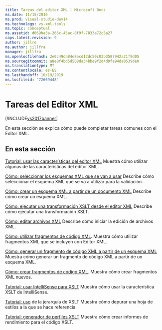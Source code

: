```yaml
---
title: Tareas del editor XML | Microsoft Docs
ms.date: 11/15/2016
ms.prod: visual-studio-dev14
ms.technology: vs-xml-tools
ms.topic: conceptual
ms.assetid: d069ba3a-266c-45ac-8f9f-7833a72c5a27
caps.latest.revision: 9
author: jillre
ms.author: jillfra
manager: jillfra
ms.openlocfilehash: 2e0c49da84e8ecd12dc50c03b3587942a21f9d05
ms.sourcegitcommit: a8e8f4bd5d508da34bbe9f2d4d9fa94da0539de0
ms.translationtype: MT
ms.contentlocale: es-ES
ms.lasthandoff: 10/19/2019
ms.locfileid: "72669448"
---
```

# <a name="xml-editor-tasks"></a>Tareas del Editor XML
[!INCLUDE[vs2017banner](../includes/vs2017banner.md)]

En esta sección se explica cómo puede completar tareas comunes con el Editor XML.

## <a name="in-this-section"></a>En esta sección
 [Tutorial: usar las características del editor XML](../xml-tools/walkthrough-using-xml-editor-features.md) Muestra cómo utilizar algunas de las características del editor XML.

 [Cómo: seleccionar los esquemas XML que se van a usar](../xml-tools/how-to-select-the-xml-schemas-to-use.md) Describe cómo seleccionar el esquema XML que se va a utilizar para la validación.

 [Cómo: crear un esquema XML a partir de un documento XML](../xml-tools/how-to-create-an-xml-schema-from-an-xml-document.md) Describe cómo crear un esquema XML.

 [Cómo: ejecutar una transformación XSLT desde el editor XML](../xml-tools/how-to-execute-an-xslt-transformation-from-the-xml-editor.md) Describe cómo ejecutar una transformación XSLT.

 [Cómo: editar archivos XML](../xml-tools/how-to-edit-xml-files.md) Describe cómo iniciar la edición de archivos XML.

 [Cómo: utilizar fragmentos de código XML](../xml-tools/how-to-use-xml-snippets.md).
Muestra cómo utilizar fragmentos XML que se incluyen con Editor XML.

 [Cómo: generar un fragmento de código XML a partir de un esquema XML](../xml-tools/how-to-generate-an-xml-snippet-from-an-xml-schema.md) Muestra cómo generar un fragmento de código XML a partir de un esquema XML.

 [Cómo: crear fragmentos de código XML](../xml-tools/how-to-create-xml-snippets.md).
Muestra cómo crear fragmentos XML nuevos.

 [Tutorial: usar IntelliSense para XSLT](../xml-tools/walkthrough-using-xslt-intellisense.md) Muestra cómo usar la característica XSLT de IntelliSense.

 [Tutorial: uso](../xml-tools/walkthrough-using-xslt-hierarchy.md) de la jerarquía de XSLT Muestra cómo depurar una hoja de estilos a la que se hace referencia.

 [Tutorial: generador de perfiles XSLT](../xml-tools/walkthrough-xslt-profiler.md) Muestra cómo crear informes de rendimiento para el código XSLT.
